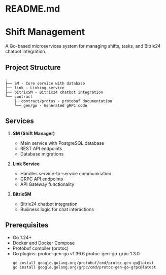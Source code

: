 # README.md

# Shift Management 

A Go-based microservices system for managing shifts, tasks, and Bitrix24 chatbot integration.

## Project Structure

```text
.
├── SM - Core service with database
├── link - Linking service
├── bitrixSM - Bitrix24 chatbot integration
└── contract
    ├──contract/protos - protobuf documentation
    └── gen/go - Generated gRPC code
```

## Services

1. **SM (Shift Manager)**
   - Main service with PostgreSQL database
   - REST API endpoints
   - Database migrations

2. **Link Service**
   - Handles service-to-service communication
   - GRPC API endpoints
   - API Gateway functionality

3. **BitrixSM**
   - Bitrix24 chatbot integration
   - Business logic for chat interactions

## Prerequisites

- Go 1.24+
- Docker and Docker Compose
- Protobuf compiler (protoc)
- Go plugins:
  protoc-gen-go v1.36.6
  protoc-gen-go-grpc 1.3.0
  ```bash
  go install google.golang.org/protobuf/cmd/protoc-gen-go@latest
  go install google.golang.org/grpc/cmd/protoc-gen-go-grpc@latest
